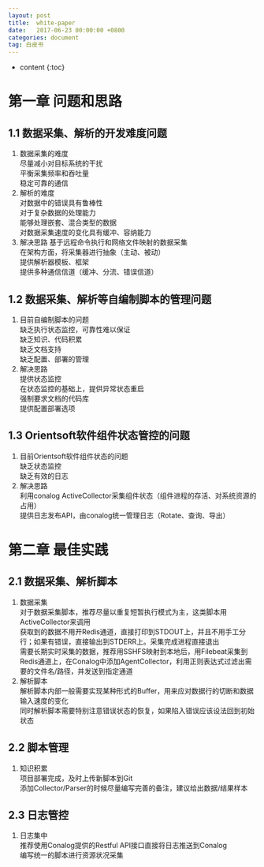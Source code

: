 ```yaml
---
layout: post
title:  white-paper
date:   2017-06-23 00:00:00 +0800
categories: document
tag: 白皮书
---
```


* content
{:toc}


第一章 问题和思路  
================

1.1 数据采集、解析的开发难度问题 
------------------------------

1. 数据采集的难度  
      尽量减小对目标系统的干扰  
      平衡采集频率和吞吐量  
      稳定可靠的通信  
2. 解析的难度  
      对数据中的错误具有鲁棒性  
      对于复杂数据的处理能力  
      能够处理嵌套、混合类型的数据  
      对数据采集速度的变化具有缓冲、容纳能力  
3. 解决思路
      基于远程命令执行和网络文件映射的数据采集  
      在架构方面，将采集器进行抽象（主动、被动）  
      提供解析器模板、框架  
      提供多种通信信道（缓冲、分流、错误信道）  
      
1.2 数据采集、解析等自编制脚本的管理问题  
-------------------------------------
   
1. 目前自编制脚本的问题  
      缺乏执行状态监控，可靠性难以保证  
      缺乏知识、代码积累  
      缺乏文档支持  
      缺乏配置、部署的管理  
2. 解决思路  
      提供状态监控  
      在状态监控的基础上，提供异常状态重启  
      强制要求文档的代码库  
      提供配置部署选项  
      
1.3 Orientsoft软件组件状态管控的问题  
----------------------------------

1. 目前Orientsoft软件组件状态的问题  
      缺乏状态监控  
      缺乏有效的日志  
2. 解决思路  
      利用conalog ActiveCollector采集组件状态（组件进程的存活、对系统资源的占用）  
      提供日志发布API，由conalog统一管理日志（Rotate、查询、导出）  


第二章 最佳实践  
==============

2.1 数据采集、解析脚本  
--------------------

1. 数据采集  
     对于数据采集脚本，推荐尽量以重复短暂执行模式为主，这类脚本用ActiveCollector来调用  
     获取到的数据不用开Redis通道，直接打印到STDOUT上，并且不用手工分行；如果有错误，直接输出到STDERR上。采集完成进程直接退出  
     需要长期实时采集的数据，推荐用SSHFS映射到本地后，用Filebeat采集到Redis通道上，在Conalog中添加AgentCollector，利用正则表达式过滤出需要的文件名/路径，并发送到指定通道  
2. 解析脚本  
     解析脚本内部一般需要实现某种形式的Buffer，用来应对数据行的切断和数据输入速度的变化  
     同时解析脚本需要特别注意错误状态的恢复，如果陷入错误应该设法回到初始状态  
     
2.2 脚本管理  
------------

1. 知识积累  
     项目部署完成，及时上传新脚本到Git  
     添加Collector/Parser的时候尽量编写完善的备注，建议给出数据/结果样本  

2.3 日志管控  
-----------

1. 日志集中  
     推荐使用Conalog提供的Restful API接口直接将日志推送到Conalog  
     编写统一的脚本进行资源状况采集  
